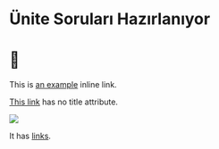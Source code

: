 # Ünite Soruları Hazırlanıyor

# 📝 

This is [an example](http://example.com/ "Title") inline link.


[This link](http://example.net/) has no title attribute.

![](resource:assets/app_logo/logo.png)

It has [links](https://dart.dev).